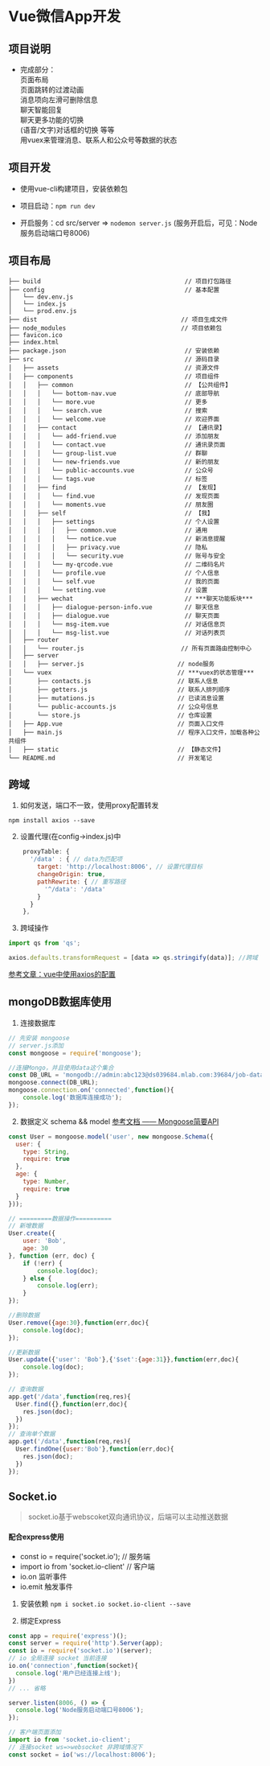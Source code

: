 # Vue微信App开发

## 项目说明
- 完成部分： <br>
    页面布局<br>
    页面跳转的过渡动画<br>
    消息项向左滑可删除信息<br>
    聊天智能回复<br>
    聊天更多功能的切换<br>
    (语音/文字)对话框的切换 等等<br>
    用vuex来管理消息、联系人和公众号等数据的状态

## 项目开发
* 使用vue-cli构建项目，安装依赖包

* 项目启动：`npm run dev`

* 开启服务：cd src/server => `nodemon server.js` (服务开启后，可见：Node服务启动端口号8006)

## 项目布局

```
├── build                                        // 项目打包路径
├── config                                       // 基本配置
│   └── dev.env.js
│   └── index.js
│   └── prod.env.js
├── dist                                        // 项目生成文件
├── node_modules                                // 项目依赖包
├── favicon.ico
├── index.html
├── package.json                                 // 安装依赖
├── src                                          // 源码目录
│   ├── assets                                   // 资源文件
│   ├── components                               // 项目组件
│   │   ├── common                               // 【公共组件】
│   │   │   └── bottom-nav.vue                   // 底部导航
│   │   │   └── more.vue                         // 更多
│   │   │   └── search.vue                       // 搜索
│   │   │   └── welcome.vue                      // 欢迎界面
│   │   ├── contact                              // 【通讯录】
│   │   │   └── add-friend.vue                   // 添加朋友
│   │   │   └── contact.vue                      // 通讯录页面
│   │   │   └── group-list.vue                   // 群聊
│   │   │   └── new-friends.vue                  // 新的朋友
│   │   │   └── public-accounts.vue              // 公众号
│   │   │   └── tags.vue                         // 标签
│   │   ├── find                                 // 【发现】
│   │   │   └── find.vue                         // 发现页面
│   │   │   └── moments.vue                      // 朋友圈
│   │   ├── self                                 // 【我】
│   │   │   ├── settings                         // 个人设置
│   │   │   │   ├── common.vue                   // 通用
│   │   │   │   └── notice.vue                   // 新消息提醒
│   │   │   │   ├── privacy.vue                  // 隐私
│   │   │   │   └── security.vue                 // 账号与安全
│   │   │   └── my-qrcode.vue                    // 二维码名片
│   │   │   └── profile.vue                      // 个人信息
│   │   │   └── self.vue                         // 我的页面
│   │   │   └── setting.vue                      // 设置
│   │   ├── wechat                               // ***聊天功能板块***
│   │   │   ├── dialogue-person-info.vue         // 聊天信息
│   │   │   ├── dialogue.vue                     // 聊天页面
│   │   │   └── msg-item.vue                     // 对话信息页
│   │   │   └── msg-list.vue                     // 对话列表页
│   ├── router
│   │   └── router.js                           // 所有页面路由控制中心
│   ├── server
│   │   ├── server.js                          // node服务
│   └── vuex                                   // ***vuex的状态管理***
│       ├── contacts.js                        // 联系人信息
│       ├── getters.js                         // 联系人排列顺序
│       ├── mutations.js                       // 已读消息设置
│       └── public-accounts.js                 // 公众号信息
│       └── store.js                           // 仓库设置
│   ├── App.vue                                // 页面入口文件
│   ├── main.js                                // 程序入口文件，加载各种公共组件
│   ├── static                                 // 【静态文件】
└── README.md                                  // 开发笔记
```

## 跨域
1. 如何发送，端口不一致，使用proxy配置转发

`npm install axios --save`

2. 设置代理(在config->index.js)中
```js
    proxyTable: {
      '/data' : { // data为匹配项
        target: 'http://localhost:8006', // 设置代理目标
        changeOrigin: true,
        pathRewrite: { // 重写路径
          '^/data': '/data'
        }
      }
    },
```
3. 跨域操作
```js
import qs from 'qs';

axios.defaults.transformRequest = [data => qs.stringify(data)]; //跨域
```
[参考文章：vue中使用axios的配置](https://segmentfault.com/q/1010000009860888)

## mongoDB数据库使用
1. 连接数据库
```js
// 先安装 mongoose
// server.js添加
const mongoose = require('mongoose');

//连接Mongo，并且使用data这个集合
const DB_URL = 'mongodb://admin:abc123@ds039684.mlab.com:39684/job-data'; //mongodb://localhost:27017/数据库名称
mongoose.connect(DB_URL);
mongoose.connection.on('connected',function(){
    console.log('数据库连接成功');
});
```
2. 数据定义 schema && model
[参考文档 —— Mongoose简要API](http://www.cnblogs.com/winyh/p/6682039.html)
```js
const User = mongoose.model('user', new mongoose.Schema({
  user: {
    type: String,
    require: true
  },
  age: {
    type: Number,
    require: true
  }
}));

// =========数据操作==========
// 新增数据
User.create({
    user: 'Bob',
    age: 30
}, function (err, doc) {
    if (!err) {
        console.log(doc);
    } else {
        console.log(err);
    }
});

//删除数据
User.remove({age:30},function(err,doc){
    console.log(doc);
});

//更新数据
User.update({'user': 'Bob'},{'$set':{age:31}},function(err,doc){
    console.log(doc);
});

// 查询数据
app.get('/data',function(req,res){
  User.find({},function(err,doc){
    res.json(doc);
  })
});
// 查询单个数据
app.get('/data',function(req,res){
  User.findOne({user:'Bob'},function(err,doc){
    res.json(doc);
  })
});
```
## Socket.io
> socket.io基于webscoket双向通讯协议，后端可以主动推送数据
#### 配合express使用
* const io = require('socket.io');  // 服务端
* import io from 'socket.io-client'  // 客户端
* io.on 监听事件
* io.emit 触发事件

1. 安装依赖
`npm i socket.io socket.io-client --save`

2. 绑定Express
```js
const app = require('express')();
const server = require('http').Server(app);
const io = require('socket.io')(server);
// io 全局连接 socket 当前连接
io.on('connection',function(socket){
  console.log('用户已经连接上线');
})
// ... 省略

server.listen(8006, () => {
  console.log('Node服务启动端口号8006');
});

// 客户端页面添加
import io from 'socket.io-client';
// 连接socket ws=>websocket 非跨域情况下
const socket = io('ws://localhost:8006');
```
